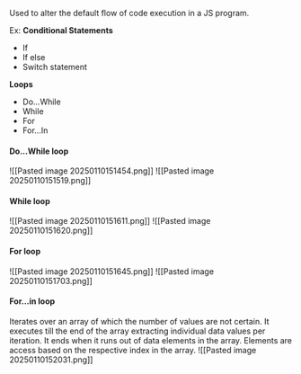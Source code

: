 Used to alter the default flow of code execution in a JS program.

Ex:
**Conditional Statements**
- If 
- If else
- Switch statement

**Loops**
- Do...While
- While
- For
- For...In

#### Do...While loop
![[Pasted image 20250110151454.png]]
![[Pasted image 20250110151519.png]]

#### While loop
![[Pasted image 20250110151611.png]]
![[Pasted image 20250110151620.png]]

#### For loop
![[Pasted image 20250110151645.png]]
![[Pasted image 20250110151703.png]]

#### For...in loop
Iterates over an array of which the number of values are not certain. 
It executes till the end of the array extracting individual data values per iteration. It ends when it runs out of data elements in the array.
Elements are access based on the respective index in the array.
![[Pasted image 20250110152031.png]]
